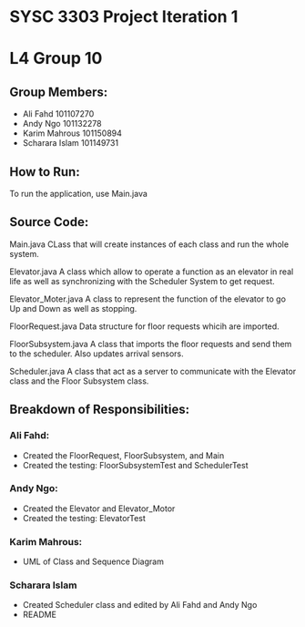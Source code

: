 # SYSC 3303 Project Iteration 1 
# L4 Group 10

## Group Members:
 - Ali Fahd 101107270
 - Andy Ngo 101132278
 - Karim Mahrous 101150894
 - Scharara Islam 101149731

## How to Run:
To run the application, use Main.java

## Source Code:

Main.java
CLass that will create instances of each class and run the whole system.

Elevator.java
A class which allow to operate a function as an elevator in real life as well as synchronizing with the Scheduler System to get request.

Elevator_Moter.java
A class to represent the function of the elevator to go Up and Down as well as stopping.

FloorRequest.java
Data structure for floor requests whicih are imported.

FloorSubsystem.java
A class that imports the floor requests and send them to the scheduler. Also updates arrival sensors.

Scheduler.java
A class that act as a server to communicate with the Elevator class and the Floor Subsystem class.

## Breakdown of Responsibilities:
### Ali Fahd:
 - Created the FloorRequest, FloorSubsystem, and Main
 - Created the testing: FloorSubsystemTest and SchedulerTest

### Andy Ngo:
- Created the Elevator and Elevator_Motor
- Created the testing: ElevatorTest

### Karim Mahrous:
 - UML of Class and Sequence Diagram

### Scharara Islam 
- Created Scheduler class and edited by Ali Fahd and Andy Ngo
- README
